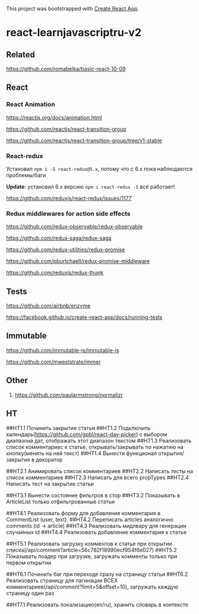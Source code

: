 This project was bootstrapped with [Create React App](https://github.com/facebook/create-react-app).

# react-learnjavascriptru-v2

## Related

https://github.com/romabelka/basic-react-10-09

## React

### React Animation

https://reactjs.org/docs/animation.html

https://github.com/reactjs/react-transition-group

https://github.com/reactjs/react-transition-group/tree/v1-stable

### React-redux

Установил `npm i -S react-redux@5.x`, потому что с 6.x пока наблюдаются проблемы/баги

**Update**: установил 6.x версию `npm i react-redux -S` всё работает!


https://github.com/reduxjs/react-redux/issues/1177

### Redux middlewares for action side effects

https://github.com/redux-observable/redux-observable

https://github.com/redux-saga/redux-saga

https://github.com/redux-utilities/redux-promise

https://github.com/pburtchaell/redux-promise-middleware

https://github.com/reduxjs/redux-thunk

## Tests

https://github.com/airbnb/enzyme

https://facebook.github.io/create-react-app/docs/running-tests

## Immutable

https://github.com/immutable-js/immutable-js

https://github.com/mweststrate/immer

## Other

1. https://github.com/paularmstrong/normalizr

## HT

##HT1.1 Починить закрытие статьи
##HT1.2 Подключить календарь(https://github.com/gpbl/react-day-picker) с выбором диапазона дат, отображать этот диапазон текстом
##HT1.3 Реализовать список комментариес к статье, открывать/закрывать по нажатию на кнопку(менять на ней текст)
##HT1.4 Вынести функционал открытия/закрытия в декоратор

##HT2.1 Анимировать список комментариев
##HT2.2 Написать тесты на список комментариев
##HT2.3 Написать для всего propTypes
##HT2.4 Написать тест на закрытие статьи

##HT3.1 Вынести состояние фильтров в стор
##HT3.2 Показывать в ArticleList только отфильтрованные статьи

##HT4.1 Реализовать форму для добавления комментария в CommentList (user, text).
##HT4.2 Переписать articles аналогично comments (id -> article)
##HT4.3 Реализовать мидлвару для генерации случайных id
##HT4.4 Реализовать добавление комментария к статье

##HT5.1 Реализовать загрузку комментов к статье при открытии списка(/api/comment?article=56c782f18990ecf954f6e027)
##HT5.2 Показывать лоадер при загрузке, загружать комменты только при первом открытии

##HT6.1 Починить баг при переходе сразу на страницу статьи
##HT6.2 Реализовать страницу для пагинации ВСЕХ комментариев(/api/comment?limit=5&offset=10), загружать каждую страницу один раз

##HT7.1 Реализовать локализацию(en/ru), хранить словарь в контексте

